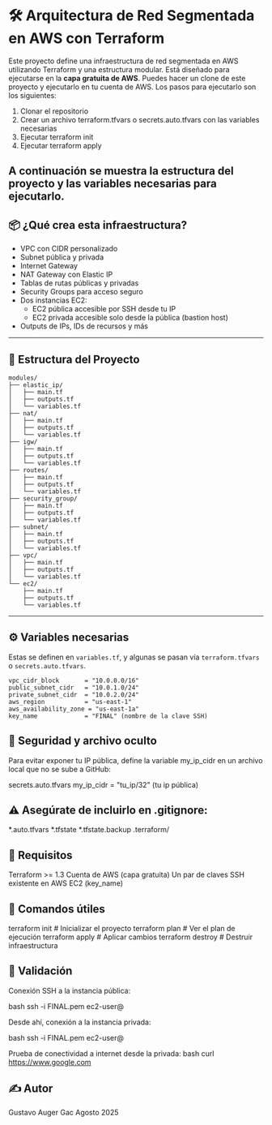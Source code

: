 # 🛠️ Arquitectura de Red Segmentada en AWS con Terraform

Este proyecto define una infraestructura de red segmentada en AWS utilizando Terraform y una estructura modular. Está diseñado para ejecutarse en la **capa gratuita de AWS**.
Puedes hacer un clone de este proyecto y ejecutarlo en tu cuenta de AWS.
Los pasos para ejecutarlo son los siguientes:

1. Clonar el repositorio
2. Crear un archivo terraform.tfvars o secrets.auto.tfvars con las variables necesarias
3. Ejecutar terraform init
4. Ejecutar terraform apply

A continuación se muestra la estructura del proyecto y las variables necesarias para ejecutarlo.
---

## 📦 ¿Qué crea esta infraestructura?

- VPC con CIDR personalizado
- Subnet pública y privada
- Internet Gateway
- NAT Gateway con Elastic IP
- Tablas de rutas públicas y privadas
- Security Groups para acceso seguro
- Dos instancias EC2:
  - EC2 pública accesible por SSH desde tu IP
  - EC2 privada accesible solo desde la pública (bastion host)
- Outputs de IPs, IDs de recursos y más

---

## 📁 Estructura del Proyecto

```
modules/
├── elastic_ip/
│   ├── main.tf
│   ├── outputs.tf
│   └── variables.tf
├── nat/
│   ├── main.tf
│   ├── outputs.tf
│   └── variables.tf
├── igw/
│   ├── main.tf
│   ├── outputs.tf
│   └── variables.tf
├── routes/
│   ├── main.tf
│   ├── outputs.tf
│   └── variables.tf
├── security_group/
│   ├── main.tf
│   ├── outputs.tf
│   └── variables.tf
├── subnet/
│   ├── main.tf
│   ├── outputs.tf
│   └── variables.tf
├── vpc/
│   ├── main.tf
│   ├── outputs.tf
│   └── variables.tf
└── ec2/
    ├── main.tf
    ├── outputs.tf
    └── variables.tf
```

---

## ⚙️ Variables necesarias

Estas se definen en `variables.tf`, y algunas se pasan vía `terraform.tfvars` o `secrets.auto.tfvars`.

```hcl
vpc_cidr_block       = "10.0.0.0/16"
public_subnet_cidr   = "10.0.1.0/24"
private_subnet_cidr  = "10.0.2.0/24"
aws_region           = "us-east-1"
aws_availability_zone = "us-east-1a"
key_name             = "FINAL" (nombre de la clave SSH)

```

## 🔐 Seguridad y archivo oculto

Para evitar exponer tu IP pública, define la variable my_ip_cidr en un archivo local que no se sube a GitHub:

secrets.auto.tfvars
my_ip_cidr = "tu_ip/32" (tu ip pública)

## ⚠️ Asegúrate de incluirlo en .gitignore:

*.auto.tfvars
*.tfstate
*.tfstate.backup
.terraform/

## 🧱 Requisitos

Terraform >= 1.3
Cuenta de AWS (capa gratuita)
Un par de claves SSH existente en AWS EC2 (key_name)

## 🚀 Comandos útiles

terraform init     # Inicializar el proyecto
terraform plan     # Ver el plan de ejecución
terraform apply    # Aplicar cambios
terraform destroy  # Destruir infraestructura

## 🧪 Validación

Conexión SSH a la instancia pública:

bash
ssh -i FINAL.pem ec2-user@<ip-publica>

Desde ahí, conexión a la instancia privada:

bash
ssh -i FINAL.pem ec2-user@<ip-privada>

Prueba de conectividad a internet desde la privada:
bash
curl https://www.google.com

## ✍️ Autor

Gustavo Auger Gac
Agosto 2025
